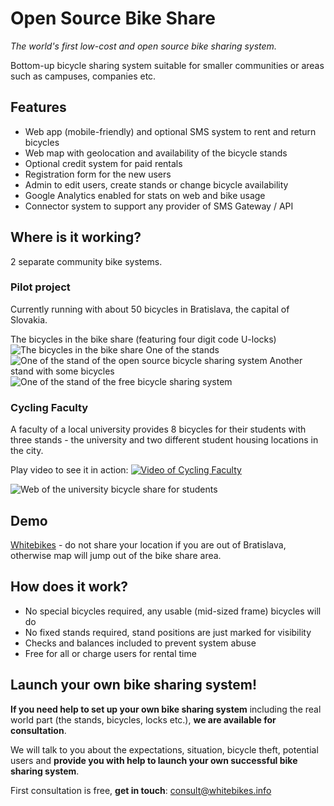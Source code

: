 Open Source Bike Share
============
*The world's first low-cost and open source bike sharing system.*

Bottom-up bicycle sharing system suitable for smaller communities or areas such as campuses, companies etc.

Features
----------
* Web app (mobile-friendly) and optional SMS system to rent and return bicycles
* Web map with geolocation and availability of the bicycle stands
* Optional credit system for paid rentals
* Registration form for the new users
* Admin to edit users, create stands or change bicycle availability
* Google Analytics enabled for stats on web and bike usage
* Connector system to support any provider of SMS Gateway / API

Where is it working?
---------
2 separate community bike systems.

### Pilot project
Currently running with about 50 bicycles in Bratislava, the capital of Slovakia.

The bicycles in the bike share (featuring four digit code U-locks)
![The bicycles in the bike share](http://i.cubeupload.com/Jr5pR3.jpg "Bicycles")
One of the stands
![One of the stand of the open source bicycle sharing system](http://whitebikes.info/stands/MAINSQ.jpg "The bicycles at one of the stands")
Another stand with some bicycles
![One of the stand of the free bicycle sharing system](http://whitebikes.info/stands/OLDMARKET.jpg "Another stand with the bicycles")

### Cycling Faculty
A faculty of a local university provides 8 bicycles for their students with three stands - the university and two different student housing locations in the city.

Play video to see it in action:
[![Video of Cycling Faculty](https://cloud.githubusercontent.com/assets/8550349/5429137/281c4e54-83e1-11e4-8f7d-8780eb1a59c6.jpg)](http://youtu.be/WDCRNr_xXTY?t=40s)

![Web of the university bicycle share for students](https://cloud.githubusercontent.com/assets/8550349/5425915/ee90a994-832e-11e4-806e-a7e17242594d.png "Cycling Faculty student bicycle share")

Demo
---------
[Whitebikes](http://whitebikes.info) - do not share your location if you are out of Bratislava, otherwise map will jump out of the bike share area.

How does it work?
---------
* No special bicycles required, any usable (mid-sized frame) bicycles will do
* No fixed stands required, stand positions are just marked for visibility
* Checks and balances included to prevent system abuse
* Free for all or charge users for rental time

Launch your own bike sharing system!
---------
**If you need help to set up your own bike sharing system** including the real world part (the stands, bicycles, locks etc.), **we are available for consultation**.

We will talk to you about the expectations, situation, bicycle theft, potential users and **provide you with help to launch your own successful bike sharing system**.

First consultation is free, **get in touch**: [consult@whitebikes.info](mailto:consult@whitebikes.info)